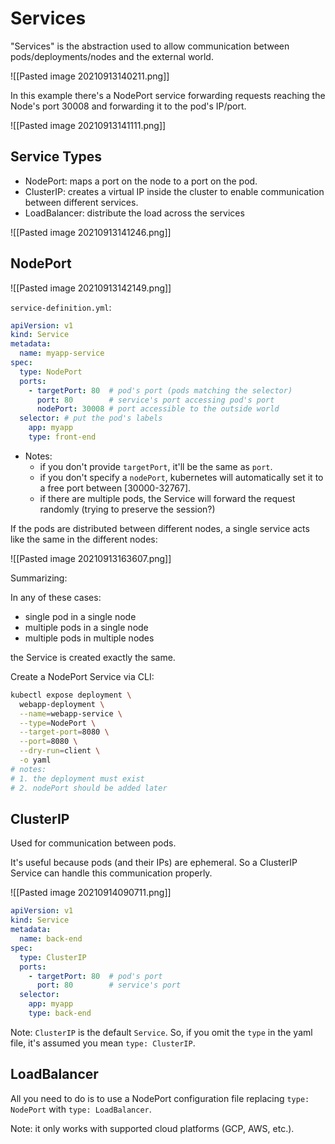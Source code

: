 # Services

"Services" is the abstraction used to allow communication between pods/deployments/nodes and the external world.

![[Pasted image 20210913140211.png]]

In this example there's a NodePort service forwarding requests reaching the Node's port 30008 and forwarding it to the pod's IP/port.

![[Pasted image 20210913141111.png]]

## Service Types

- NodePort: maps a port on the node to a port on the pod.
- ClusterIP: creates a virtual IP inside the cluster to enable communication between different services.
- LoadBalancer: distribute the load across the services


![[Pasted image 20210913141246.png]]


## NodePort

![[Pasted image 20210913142149.png]]

`service-definition.yml`:
```yaml
apiVersion: v1
kind: Service
metadata:
  name: myapp-service
spec:
  type: NodePort
  ports:
    - targetPort: 80  # pod's port (pods matching the selector)
      port: 80        # service's port accessing pod's port
      nodePort: 30008 # port accessible to the outside world
  selector: # put the pod's labels
    app: myapp
    type: front-end
```

- Notes:
    - if you don't provide `targetPort`, it'll be the same as `port`.
    - if you don't specify a `nodePort`, kubernetes will automatically set it to a free port between [30000-32767].
    - if there are multiple pods, the Service will forward the request randomly (trying to preserve the session?)
    
If the pods are distributed between different nodes, a single service acts like the same in the different nodes:

![[Pasted image 20210913163607.png]]

Summarizing:

In any of these cases:

- single pod in a single node
- multiple pods in a single node
- multiple pods in multiple nodes

the Service is created exactly the same.

Create a NodePort Service via CLI:
```bash
kubectl expose deployment \
  webapp-deployment \
  --name=webapp-service \
  --type=NodePort \
  --target-port=8080 \
  --port=8080 \
  --dry-run=client \
  -o yaml
# notes:
# 1. the deployment must exist
# 2. nodePort should be added later
```



## ClusterIP

Used for communication between pods.

It's useful because pods (and their IPs) are ephemeral. So a ClusterIP Service can handle this communication properly.

![[Pasted image 20210914090711.png]]

```yaml
apiVersion: v1
kind: Service
metadata:
  name: back-end
spec:
  type: ClusterIP
  ports:
    - targetPort: 80  # pod's port
      port: 80        # service's port
  selector:
    app: myapp
    type: back-end
```

Note: `ClusterIP` is the default `Service`. So, if you omit the `type` in the yaml file, it's assumed you mean `type: ClusterIP`.



## LoadBalancer

All you need to do is to use a NodePort configuration file replacing `type: NodePort` with `type: LoadBalancer`.

Note: it only works with supported cloud platforms (GCP, AWS, etc.).